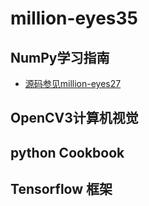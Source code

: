 # million-eyes35
## NumPy学习指南
- [源码参见million-eyes27](https://github.com/aijiajia/million-eyes27/tree/master/Books/NumPy%E5%AD%A6%E4%B9%A0%E6%8C%87%E5%8D%97%E9%9A%8F%E4%B9%A6%E6%BA%90%E7%A0%81)
## OpenCV3计算机视觉
## python Cookbook
## Tensorflow 框架
